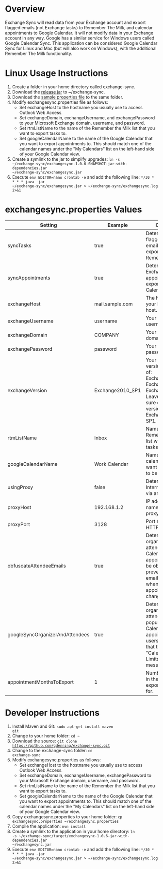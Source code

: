 Overview
========
Exchange Sync will read data from your Exchange account and export flagged emails (not Exchange tasks) to Remember The Milk, and calendar appointments to Google Calendar. It will not modify data in your Exchange account in any way. Google has a similar service for Windows users called Google Calendar Sync. This application can be considered Google Calendar Sync for Linux and Mac (but will also work on Windows), with the additional Remember The Milk functionality.

Linux Usage Instructions
========================
1. Create a folder in your home directory called exchange-sync.
2. Download the [release jar](https://github.com/gdenning/exchange-sync/releases/download/1.0.6/exchangesync-1.0.6-jar-with-dependencies.jar) to ~/exchange-sync.
3. Download the [sample properties file](https://github.com/gdenning/exchange-sync/releases/download/1.0.6/exchangesync.properties) to the same folder.
4. Modify exchangesync.properties file as follows:
    - Set exchangeHost to the hostname you usually use to access Outlook Web Access.
    - Set exchangeDomain, exchangeUsername, and exchangePassword to your Microsoft Exchange domain, username, and password.
    - Set rtmListName to the name of the Remember the Milk list that you want to export tasks to.
    - Set googleCalendarName to the name of the Google Calendar that you want to export appointments to. This should match one of the calendar names under the "My Calendars" list on the left-hand side of your Google Calendar view.
5. Create a symlink to the jar to simplify upgrades: <code>ln -s ~/exchange-sync/exchangesync-1.0.6-SNAPSHOT-jar-with-dependencies.jar ~/exchange-sync/exchangesync.jar</code>
6. Execute <code>env EDITOR=nano crontab -e</code> and add the following line: <code>*/30	*	*	*	*	java -jar ~/exchange-sync/exchangesync.jar > ~/exchange-sync/exchangesync.log 2>&1</code>

exchangesync.properties Values
==============================

Setting | Example | Description
------- | ------- | -----------
syncTasks | true | Determines whether flagged Exchange emails will be exported to Remember the Milk.
syncAppointments | true | Determines whether Exchange calendar appointments will be exported to Google Calendar.
exchangeHost | mail.sample.com | The host name of your Exchange mail host.
exchangeUsername | username | Your Exchange username.
exchangeDomain | COMPANY | Your Exchange domain.
exchangePassword | password | Your Exchange password.
exchangeVersion | Exchange2010_SP1 | Your Exchange version. Must be one of: Exchange2007_SP1, Exchange2010, Exchange2010_SP1. Leave blank if not sure or if you have a version newer than Exchange 2010 SP1.
rtmListName | Inbox | Name of the Remember The Milk list where you want tasks to be created.
googleCalendarName | Work Calendar | Name of the Google calendar where you want appointments to be created.
usingProxy | false | Determines whether Internet access is via an HTTP proxy.
proxyHost | 192.168.1.2 | IP address or host name of the HTTP proxy server.
proxyPort | 3128 | Port number of the HTTP proxy server.
obfuscateAttendeeEmails | true | Determines whether organizer and attendees on Google Calendar appointments should be obfuscated to prevent Google from emailing those users when calendar appointments change.
googleSyncOrganizerAndAttendees | true | Determines whether organizer and attendees should be populated on Google Calendar appointments. Some users have reported that this causes a "Calendar Usage Limits Exceeded" message.
appointmentMonthsToExport | 1 | Number of months in the future to export appointments for.

Developer Instructions
======================
1. Install Maven and Git: <code>sudo apt-get install maven git</code>
2. Change to your home folder: <code>cd ~</code>
3. Download the source: <code>git clone https://github.com/gdenning/exchange-sync.git</code>
4. Change to the exchange-sync folder: <code>cd exchange-sync</code>
5. Modify exchangesync.properties as follows:
    - Set exchangeHost to the hostname you usually use to access Outlook Web Access.
    - Set exchangeDomain, exchangeUsername, exchangePassword to your Microsoft Exchange domain, username, and password.
    - Set rtmListName to the name of the Remember the Milk list that you want to export tasks to.
    - Set googleCalendarName to the name of the Google Calendar that you want to export appointments to. This should match one of the calendar names under the "My Calendars" list on the left-hand side of your Google Calendar view.
6. Copy exchangesync.properties to your home folder: <code>cp exchangesync.properties ~/exchangesync.properties</code>
7. Compile the application: <code>mvn install</code>
8. Create a symlink to the application in your home directory: <code>ln -s ~/exchange-sync/target/exchangesync-1.0.6-jar-with-dependencies.jar ~/exchangesync.jar</code>
9. Execute <code>env EDITOR=nano crontab -e</code> and add the following line: <code>*/30	*	*	*	*	java -jar ~/exchange-sync/exchangesync.jar > ~/exchange-sync/exchangesync.log 2>&1</code>
